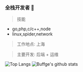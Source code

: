 ### 全栈开发者 👋

> 技能
  - go,php,c/c++,node
  - linux,spider,network
> 工作地点: 上海

> 主要开发: 后端 + 运维

![Top Langs](https://github-readme-stats.buffge.vercel.app/api/top-langs/?username=buffge&hide=html,tsql&count_private=true)
![Buffge's github stats](https://github-readme-stats.buffge.vercel.app/api?username=buffge&count_private=true&show_icons=true)
